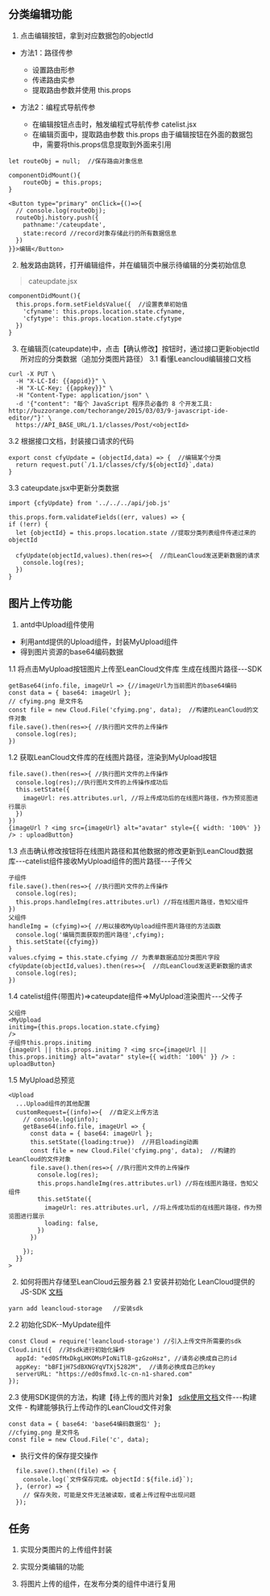 
## 分类编辑功能

1. 点击编辑按钮，拿到对应数据包的objectId
+ 方法1：路径传参
  - 设置路由形参   <Route path="/路径/:id"/>
  - 传递路由实参   <Link to="/路径/123"/>
  - 提取路由参数并使用      this.props

+ 方法2：编程式导航传参
  - 在编辑按钮点击时，触发编程式导航传参  catelist.jsx
  - 在编辑页面中，提取路由参数   this.props
由于编辑按钮在外面的数据包中，需要将this.props信息提取到外面来引用
```
let routeObj = null;  //保存路由对象信息

componentDidMount(){
    routeObj = this.props; 
}

<Button type="primary" onClick={()=>{
  // console.log(routeObj);  
  routeObj.history.push({
    pathname:'/cateupdate',
    state:record //record对象存储此行的所有数据信息
  })
}}>编辑</Button>
```
2. 触发路由跳转，打开编辑组件，并在编辑页中展示待编辑的分类初始信息
> cateupdate.jsx
```
componentDidMount(){
  this.props.form.setFieldsValue({  //设置表单初始值
    'cfyname': this.props.location.state.cfyname,
    'cfytype': this.props.location.state.cfytype
  })
}
```

3. 在编辑页(cateupdate)中，点击【确认修改】按钮时，通过接口更新objectId所对应的分类数据（追加分类图片路径）
3.1 看懂Leancloud编辑接口文档
  ```
  curl -X PUT \
    -H "X-LC-Id: {{appid}}" \
    -H "X-LC-Key: {{appkey}}" \
    -H "Content-Type: application/json" \
    -d '{"content": "每个 JavaScript 程序员必备的 8 个开发工具: http://buzzorange.com/techorange/2015/03/03/9-javascript-ide-editor/"}' \
    https://API_BASE_URL/1.1/classes/Post/<objectId>
  ```
 3.2 根据接口文档，封装接口请求的代码
  ```
  export const cfyUpdate = (objectId,data) => {  //编辑某个分类
    return request.put(`/1.1/classes/cfy/${objectId}`,data)
  }
  ```
3.3 cateupdate.jsx中更新分类数据
  ```
  import {cfyUpdate} from '../../../api/job.js'

  this.props.form.validateFields((err, values) => {
  if (!err) {
    let {objectId} = this.props.location.state //提取分类列表组件传递过来的objectId
    
    cfyUpdate(objectId,values).then(res=>{  //向LeanCloud发送更新数据的请求
      console.log(res);    
    })
  }
  ```

## 图片上传功能

1. antd中Upload组件使用
+ 利用antd提供的Upload组件，封装MyUpload组件
+ 得到图片资源的base64编码数据

1.1 将点击MyUpload按钮图片上传至LeanCloud文件库
生成在线图片路径---SDK
```
getBase64(info.file, imageUrl => {//imageUrl为当前图片的base64编码
const data = { base64: imageUrl };
// cfyimg.png 是文件名
const file = new Cloud.File('cfyimg.png', data);  //构建的LeanCloud的文件对象
file.save().then(res=>{ //执行图片文件的上传操作
  console.log(res);
})
```

1.2 获取LeanCloud文件库的在线图片路径，渲染到MyUpload按钮
```
file.save().then(res=>{ //执行图片文件的上传操作
  console.log(res);//执行图片文件的上传操作成功后
  this.setState({
    imageUrl: res.attributes.url, //将上传成功后的在线图片路径，作为预览图进行展示
  })
})
{imageUrl ? <img src={imageUrl} alt="avatar" style={{ width: '100%' }} /> : uploadButton}
```

1.3 点击确认修改按钮将在线图片路径和其他数据的修改更新到LeanCloud数据库---catelist组件接收MyUpload组件的图片路径---子传父
```
子组件
file.save().then(res=>{ //执行图片文件的上传操作
  console.log(res);
  this.props.handleImg(res.attributes.url) //将在线图片路径，告知父组件
})
父组件
handleImg = (cfyimg)=>{ //用以接收MyUpload组件图片路径的方法函数
  console.log('编辑页面获取的图片路径',cfyimg);
  this.setState({cfyimg})
}
values.cfyimg = this.state.cfyimg // 为表单数据追加分类图片字段
cfyUpdate(objectId,values).then(res=>{  //向LeanCloud发送更新数据的请求
  console.log(res);
})
```

1.4 catelist组件(带图片)=>cateupdate组件=>MyUpload渲染图片---父传子
```
父组件
<MyUpload 
initimg={this.props.location.state.cfyimg}
/>
子组件this.props.initimg
{imageUrl || this.props.initimg ? <img src={imageUrl || this.props.initimg} alt="avatar" style={{ width: '100%' }} /> : uploadButton}
```

1.5 MyUpload总预览
```
<Upload
  ...Upload组件的其他配置
  customRequest={(info)=>{  //自定义上传方法
    // console.log(info);
    getBase64(info.file, imageUrl => {
      const data = { base64: imageUrl }; 
      this.setState({loading:true})  //开启loading动画
      const file = new Cloud.File('cfyimg.png', data);  //构建的LeanCloud的文件对象
      file.save().then(res=>{ //执行图片文件的上传操作
        console.log(res);
        this.props.handleImg(res.attributes.url) //将在线图片路径，告知父组件
        this.setState({
          imageUrl: res.attributes.url, //将上传成功后的在线图片路径，作为预览图进行展示
          loading: false,
        })
      })
      
    });
  }}
>
```


2. 如何将图片存储至LeanCloud云服务器
2.1 安装并初始化 LeanCloud提供的JS-SDK [文档](https://leancloud.cn/docs/sdk_setup-js.html)
```
yarn add leancloud-storage   //安装sdk
```

2.2 初始化SDK--MyUpdate组件
```
const Cloud = require('leancloud-storage') //引入上传文件所需要的sdk
Cloud.init({  //对sdk进行初始化操作
  appId: "ed0SfMxDkgLHKOMsPIoNiTlB-gzGzoHsz", //请务必换成自己的id
  appKey: "bBFIjH7SdBXNGYqVTXj5282M",  //请务必换成自己的key
  serverURL: "https://ed0sfmxd.lc-cn-n1-shared.com"
});
```

2.3 使用SDK提供的方法，构建【待上传的图片对象】 [sdk使用文档](https://leancloud.cn/docs/leanstorage_guide-js.html#hash813653189)文件---构建文件
    - 构建能够执行上传动作的LeanCloud文件对象
```
const data = { base64: 'base64编码数据包' };
//cfyimg.png 是文件名
const file = new Cloud.File('c', data);
```
- 执行文件的保存提交操作
```
  file.save().then((file) => {
    console.log(`文件保存完成。objectId：${file.id}`);
  }, (error) => {
    // 保存失败，可能是文件无法被读取，或者上传过程中出现问题
  });
```


## 任务

1. 实现分类图片的上传组件封装

2. 实现分类编辑的功能

3. 将图片上传的组件，在发布分类的组件中进行复用


